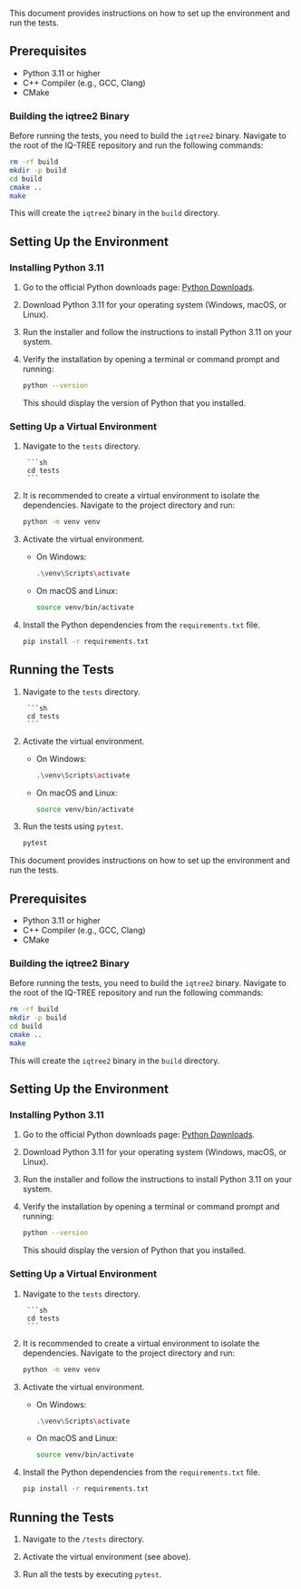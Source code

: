 This document provides instructions on how to set up the environment and run the tests.

## Prerequisites

- Python 3.11 or higher
- C++ Compiler (e.g., GCC, Clang)
- CMake

### Building the iqtree2 Binary

Before running the tests, you need to build the `iqtree2` binary. Navigate to the root of the IQ-TREE repository and run the following commands:

```sh
rm -rf build
mkdir -p build
cd build
cmake ..
make
```

This will create the `iqtree2` binary in the `build` directory.

## Setting Up the Environment

### Installing Python 3.11

1. Go to the official Python downloads page: [Python Downloads](https://www.python.org/downloads/).

2. Download Python 3.11 for your operating system (Windows, macOS, or Linux).

3. Run the installer and follow the instructions to install Python 3.11 on your system.

4. Verify the installation by opening a terminal or command prompt and running:

    ```sh
    python --version
    ```

    This should display the version of Python that you installed.

### Setting Up a Virtual Environment

1. Navigate to the `tests` directory.
    
        ```sh
        cd tests
        ```
2. It is recommended to create a virtual environment to isolate the dependencies. Navigate to the project directory and run:

    ```sh
    python -m venv venv
    ```

3. Activate the virtual environment.

    - On Windows:

        ```sh
        .\venv\Scripts\activate
        ```

    - On macOS and Linux:

        ```sh
        source venv/bin/activate
        ```

4. Install the Python dependencies from the `requirements.txt` file.

    ```sh
    pip install -r requirements.txt
    ```

## Running the Tests

1. Navigate to the `tests` directory.
    
        ```sh
        cd tests
        ```
2. Activate the virtual environment.

    - On Windows:

        ```sh
        .\venv\Scripts\activate
        ```

    - On macOS and Linux:

        ```sh
        source venv/bin/activate
        ```
3. Run the tests using `pytest`.

    ```sh
    pytest
    ```

This document provides instructions on how to set up the environment and run the tests.

## Prerequisites

- Python 3.11 or higher
- C++ Compiler (e.g., GCC, Clang)
- CMake

### Building the iqtree2 Binary

Before running the tests, you need to build the `iqtree2` binary. Navigate to the root of the IQ-TREE repository and run the following commands:

```sh
rm -rf build
mkdir -p build
cd build
cmake ..
make
```

This will create the `iqtree2` binary in the `build` directory.

## Setting Up the Environment

### Installing Python 3.11

1. Go to the official Python downloads page: [Python Downloads](https://www.python.org/downloads/).

2. Download Python 3.11 for your operating system (Windows, macOS, or Linux).

3. Run the installer and follow the instructions to install Python 3.11 on your system.

4. Verify the installation by opening a terminal or command prompt and running:

    ```sh
    python --version
    ```

    This should display the version of Python that you installed.

### Setting Up a Virtual Environment

1. Navigate to the `tests` directory.
    
        ```sh
        cd tests
        ```
2. It is recommended to create a virtual environment to isolate the dependencies. Navigate to the project directory and run:

    ```sh
    python -m venv venv
    ```

3. Activate the virtual environment.

    - On Windows:

        ```sh
        .\venv\Scripts\activate
        ```

    - On macOS and Linux:

        ```sh
        source venv/bin/activate
        ```

4. Install the Python dependencies from the `requirements.txt` file.

    ```sh
    pip install -r requirements.txt
    ```

## Running the Tests

1. Navigate to the `/tests` directory.
    
2. Activate the virtual environment (see above).

3. Run all the tests by executing `pytest`.